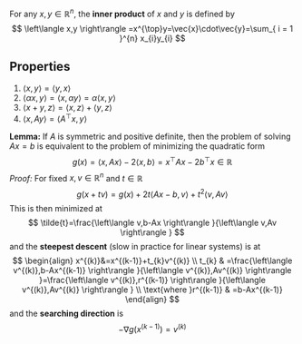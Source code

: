 For any $x,y\in \mathbb{R}^{n}$, the **inner product** of $x$ and $y$ is defined by 
$$
\left\langle x,y \right\rangle =x^{\top}y=\vec{x}\cdot\vec{y}=\sum_{ i = 1 }^{n} x_{i}y_{i}
$$
## Properties
1) $\left\langle x,y \right\rangle=\left\langle y,x \right\rangle$
2) $\left\langle \alpha x,y \right\rangle=\left\langle x,\alpha y \right\rangle=\alpha \left\langle x,y \right\rangle$
3) $\left\langle x+y,z \right\rangle=\left\langle x,z \right\rangle+\left\langle y,z \right\rangle$
4) $\left\langle x,Ay \right\rangle=\left\langle A^{\top}x,y \right\rangle$

**Lemma:** If $A$ is symmetric and positive definite, then the problem of solving $Ax=b$ is equivalent to the problem of minimizing the quadratic form
$$
g(x)=\left\langle x,Ax \right\rangle -2\left\langle x,b \right\rangle =x^{\top}Ax-2b^{\top}x\in \mathbb{R}
$$
*Proof:* For fixed $x,v\in \mathbb{R}^{n}$ and $t\in \mathbb{R}$
$$
g(x+tv)=g(x)+2t\left\langle Ax-b,v \right\rangle +t^{2}\left\langle v,Av \right\rangle
$$
This is then minimized at
$$
\tilde{t}=\frac{\left\langle v,b-Ax \right\rangle }{\left\langle v,Av \right\rangle }
$$
and the **steepest descent** (slow in practice for linear systems) is at
$$
\begin{align}
x^{(k)}&=x^{(k-1)}+t_{k}v^{(k)} \\
t_{k} & =\frac{\left\langle v^{(k)},b-Ax^{(k-1)} \right\rangle }{\left\langle v^{(k)},Av^{(k)} \right\rangle }=\frac{\left\langle v^{(k)},r^{(k-1)} \right\rangle }{\left\langle v^{(k)},Av^{(k)} \right\rangle } \\
\text{where }r^{(k-1)} & =b-Ax^{(k-1)}
\end{align}
$$
and the **searching direction** is
$$
-\nabla g(x^{(k-1)})=v^{(k)}
$$
